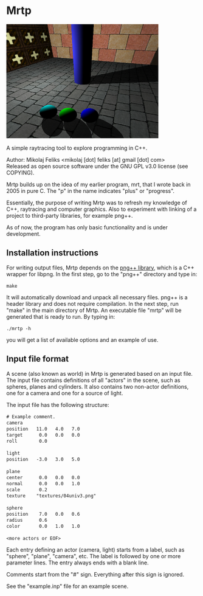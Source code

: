 # Mrtp
<img src="./sample.png" alt="Sample image" width="400" />


A simple raytracing tool to explore programming in C++.

Author: Mikolaj Feliks <mikolaj [dot] feliks [at] gmail [dot] com><br>
Released as open source software under the GNU GPL v3.0 license (see COPYING).

Mrtp builds up on the idea of my earlier program, mrt, 
that I wrote back in 2005 in pure C. The "p" in the name indicates 
"plus" or "progress".

Essentially, the purpose of writing Mrtp was to refresh my knowledge 
of C++, raytracing and computer graphics. Also to experiment with 
linking of a project to third-party libraries, for example png++.

As of now, the program has only basic functionality and is under
development.


## Installation instructions

For writing output files, Mrtp depends on the 
[png++ library](http://www.nongnu.org/pngpp/), which is a C++ wrapper 
for libpng. In the first step, go to the "png++" directory and type in:

```
make
```

It will automatically download and unpack all necessary files. png++ 
is a header library and does not require compilation. In the next
step, run "make" in the main directory of Mrtp. An executable 
file "mrtp" will be generated that is ready to run. By typing in:

```
./mrtp -h
```

you will get a list of available options and an example of use.


## Input file format

A scene (also known as world) in Mrtp is generated based on an input
file. The input file contains definitions of all "actors" in the scene, 
such as spheres, planes and cylinders. It also contains two non-actor 
definitions, one for a camera and one for a source of light.

The input file has the following structure:

```
# Example comment.
camera
position   11.0   4.0   7.0
target      0.0   0.0   0.0
roll        0.0

light
position   -3.0   3.0   5.0

plane
center      0.0   0.0   0.0
normal      0.0   0.0   1.0
scale       0.2
texture    "textures/04univ3.png"

sphere
position    7.0   0.0   0.6
radius      0.6
color       0.0   1.0   1.0

<more actors or EOF>
```

Each entry defining an actor (camera, light) starts from a label,
such as "sphere", "plane", "camera", etc. The label is followed by 
one or more parameter lines. The entry always ends with 
a blank line.

Comments start from the "#" sign. Everything after this sign 
is ignored.

See the "example.inp" file for an example scene.
